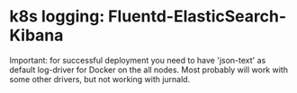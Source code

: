 # k8s logging: Fluentd-ElasticSearch-Kibana

Important: for successful deployment you need to have
'json-text' as default log-driver for Docker on the all
nodes. Most probably will work with some other drivers,
but not working with jurnald.

